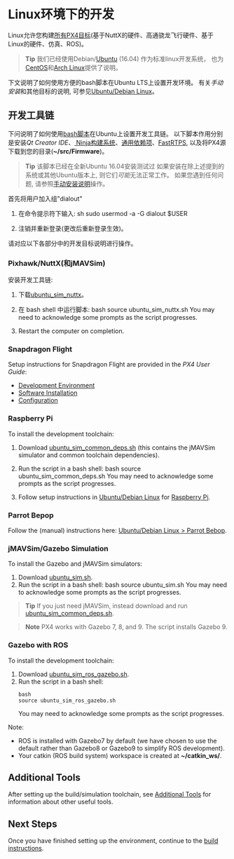 # Linux环境下的开发

Linux允许您构建[所有PX4目标](../setup/dev_env.md#supported-targets)(基于NuttX的硬件、高通骁龙飞行硬件、基于Linux的硬件、仿真、ROS)。

> **Tip** 我们已经使用Debian/[Ubuntu](https://wiki.ubuntu.com/LTS) (16.04) 作为标准linux开发系统， 也为[CentOS](../setup/dev_env_linux_centos.md)和[Arch Linux](../setup/dev_env_linux_arch.md)提供了说明。

下文说明了如何使用方便的bash脚本在Ubuntu LTS上设置开发环境。 有关*手动安装*和其他目标的说明, 可参见[Ubuntu/Debian Linux](../setup/dev_env_linux_ubuntu.md)。

## 开发工具链

下问说明了如何使用[bash脚本](../setup/dev_env_linux_ubuntu.md#convenience-bash-scripts)在Ubuntu上设置开发工具链。 以下脚本作用分别是安装*Qt Creator IDE*、[ Ninja构建系统](https://ninja-build.org/)、[通用依赖项](../setup/dev_env_linux_ubuntu.md#common-dependencies)、[FastRTPS](../setup/dev_env_linux_ubuntu.md#fastrtps-installation), 以及将PX4源下载到您的目录(**~/src/Firmware**)。

> **Tip** 该脚本已经在全新Ubuntu 16.04安装测试过 如果安装在除上述提到的系统或其他Ubuntu版本上, 则它们*可能*无法正常工作。 如果您遇到任何问题, 请参照[手动安装说明](../setup/dev_env_linux_ubuntu.md)操作。

首先将用户加入组"dialout"

1. 在命令提示符下输入: 
        sh
        sudo usermod -a -G dialout $USER

2. 注销并重新登录(更改后重新登录生效)。

请对应以下各部分中的开发目标说明进行操作。

### Pixhawk/NuttX(和jMAVSim)

安装开发工具链:

1. 下载<a href="https://raw.githubusercontent.com/PX4/Devguide/master/build_scripts/ubuntu_sim_nuttx.sh" target="_blank" download>ubuntu_sim_nuttx</a>。
2. 在 bash shell 中运行脚本: 
        bash
        source ubuntu_sim_nuttx.sh You may need to acknowledge some prompts as the script progresses.

3. Restart the computer on completion.

### Snapdragon Flight

Setup instructions for Snapdragon Flight are provided in the *PX4 User Guide*:

* [Development Environment](https://docs.px4.io/en/flight_controller/snapdragon_flight_dev_environment_installation.html)
* [Software Installation](https://docs.px4.io/en/flight_controller/snapdragon_flight_software_installation.html)
* [Configuration](https://docs.px4.io/en/flight_controller/snapdragon_flight_configuration.html)

### Raspberry Pi

To install the development toolchain:

1. Download <a href="https://raw.githubusercontent.com/PX4/Devguide/master/build_scripts/ubuntu_sim_common_deps.sh" target="_blank" download>ubuntu_sim_common_deps.sh</a> (this contains the jMAVSim simulator and common toolchain dependencies).
2. Run the script in a bash shell: 
        bash
        source ubuntu_sim_common_deps.sh You may need to acknowledge some prompts as the script progresses.

3. Follow setup instructions in [Ubuntu/Debian Linux](../setup/dev_env_linux_ubuntu.md) for [Raspberry Pi](../setup/dev_env_linux_ubuntu.md#raspberry-pi-hardware).

### Parrot Bepop

Follow the (manual) instructions here: [Ubuntu/Debian Linux > Parrot Bebop](../setup/dev_env_linux_ubuntu.md#raspberry-pi-hardware).

### jMAVSim/Gazebo Simulation

To install the Gazebo and jMAVSim simulators:

1. Download <a href="https://raw.githubusercontent.com/PX4/Devguide/master/build_scripts/ubuntu_sim.sh" target="_blank" download>ubuntu_sim.sh</a>.
2. Run the script in a bash shell: 
        bash
        source ubuntu_sim.sh You may need to acknowledge some prompts as the script progresses.

> **Tip** If you just need jMAVSim, instead download and run <a href="https://raw.githubusercontent.com/PX4/Devguide/master/build_scripts/ubuntu_sim_common_deps.sh" target="_blank" download>ubuntu_sim_common_deps.sh</a>.

<span><span></p> 

<blockquote>
  <p>
    <strong>Note</strong> PX4 works with Gazebo 7, 8, and 9. The script installs Gazebo 9.
  </p>
</blockquote>

<h3>
  Gazebo with ROS
</h3>

<p>
  To install the development toolchain:
</p>

<ol start="1">
  <li>
    Download <a href="https://raw.githubusercontent.com/PX4/Devguide/master/build_scripts/ubuntu_sim_ros_gazebo.sh" target="_blank" download>ubuntu_sim_ros_gazebo.sh</a>.
  </li>
  
  <li>
    Run the script in a bash shell: <pre><code>bash
source ubuntu_sim_ros_gazebo.sh</code></pre> You may need to acknowledge some prompts as the script progresses.
  </li>
</ol>

<p>
  Note:
</p>

<ul>
  <li>
    ROS is installed with Gazebo7 by default (we have chosen to use the default rather than Gazebo8 or Gazebo9 to simplify ROS development).
  </li>
  <li>
    Your catkin (ROS build system) workspace is created at <strong>~/catkin_ws/</strong>.
  </li>
</ul>

<h2>
  Additional Tools
</h2>

<p>
  After setting up the build/simulation toolchain, see <a href="../setup/generic_dev_tools.md">Additional Tools</a> for information about other useful tools.
</p>

<h2>
  Next Steps
</h2>

<p>
  Once you have finished setting up the environment, continue to the <a href="../setup/building_px4.md">build instructions</a>.
</p>